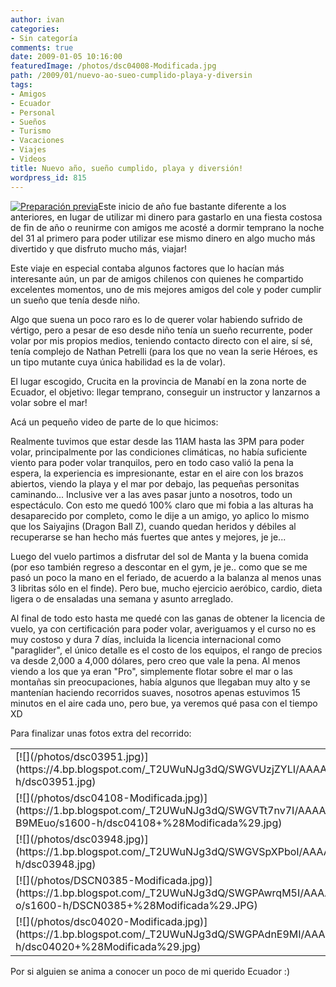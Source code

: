 ```yaml
---
author: ivan
categories:
- Sin categoría
comments: true
date: 2009-01-05 10:16:00
featuredImage: /photos/dsc04008-Modificada.jpg
path: /2009/01/nuevo-ao-sueo-cumplido-playa-y-diversin
tags:
- Amigos
- Ecuador
- Personal
- Sueños
- Turismo
- Vacaciones
- Viajes
- Videos
title: Nuevo año, sueño cumplido, playa y diversión!
wordpress_id: 815
---
```


[![Preparación previa](/photos/dsc04008-Modificada.jpg)](https://1.bp.blogspot.com/_T2UWuNJg3dQ/SWF_0H2B-jI/AAAAAAAABQY/4AcwqseRYeA/s1600-h/dsc04008+%28Modificada%29.jpg)Este inicio de año fue bastante diferente a los anteriores, en lugar de utilizar mi dinero para gastarlo en una fiesta costosa de fin de año o reunirme con amigos me acosté a dormir temprano la noche del 31 al primero para poder utilizar ese mismo dinero en algo mucho más divertido y que disfruto mucho más, viajar!

Este viaje en especial contaba algunos factores que lo hacían más interesante aún, un par de amigos chilenos con quienes he compartido excelentes momentos, uno de mis mejores amigos del cole y poder cumplir un sueño que tenía desde niño.

Algo que suena un poco raro es lo de querer volar habiendo sufrido de vértigo, pero a pesar de eso desde niño tenía un sueño recurrente, poder volar por mis propios medios, teniendo contacto directo con el aire, sí sé, tenía complejo de Nathan Petrelli (para los que no vean la serie Héroes, es un tipo mutante cuya única habilidad es la de volar).

El lugar escogido, Crucita en la provincia de Manabí en la zona norte de Ecuador, el objetivo: llegar temprano, conseguir un instructor y lanzarnos a volar sobre el mar!

Acá un pequeño video de parte de lo que hicimos:

Realmente tuvimos que estar desde las 11AM hasta las 3PM para poder volar, principalmente por las condiciones climáticas, no había suficiente viento para poder volar tranquilos, pero en todo caso valió la pena la espera, la experiencia es impresionante, estar en el aire con los brazos abiertos, viendo la playa y el mar por debajo, las pequeñas personitas caminando... Inclusive ver a las aves pasar junto a nosotros, todo un espectáculo. Con esto me quedó 100% claro que mi fobia a las alturas ha desaparecido por completo, como le dije a un amigo, yo aplico lo mismo que los Saiyajins (Dragon Ball Z), cuando quedan heridos y débiles al recuperarse se han hecho más fuertes que antes y mejores, je je...

Luego del vuelo partimos a disfrutar del sol de Manta y la buena comida (por eso también regreso a descontar en el gym, je je.. como que se me pasó un poco la mano en el feriado, de acuerdo a la balanza al menos unas 3 libritas sólo en el finde). Pero bue, mucho ejercicio aeróbico, cardio, dieta ligera o de ensaladas una semana y asunto arreglado.

Al final de todo esto hasta me quedé con las ganas de obtener la licencia de vuelo, ya con certificación para poder volar, averiguamos y el curso no es muy costoso y dura 7 días, incluida la licencia internacional como "paraglider", el único detalle es el costo de los equipos, el rango de precios va desde 2,000 a 4,000 dólares, pero creo que vale la pena. Al menos viendo a los que ya eran "Pro", simplemente flotar sobre el mar o las montañas sin preocupaciones, había algunos que llegaban muy alto y se mantenían haciendo recorridos suaves, nosotros apenas estuvimos 15 minutos en el aire cada uno, pero bue, ya veremos qué pasa con el tiempo XD

Para finalizar unas fotos extra del recorrido:

<table >
<tbody ><tr >

<td >
[![](/photos/dsc03951.jpg)](https://4.bp.blogspot.com/_T2UWuNJg3dQ/SWGVUzjZYLI/AAAAAAAABRo/OnrnoJ_4myI/s1600-h/dsc03951.jpg)

</td>
<td >
[![](/photos/DSCN0347-Modificada.jpg)](https://3.bp.blogspot.com/_T2UWuNJg3dQ/SWGVUVBe81I/AAAAAAAABRg/588nyyk3eC4/s1600-h/DSCN0347+%28Modificada%29.JPG)

</td></tr>
<tr >

<td >
[![](/photos/dsc04108-Modificada.jpg)](https://1.bp.blogspot.com/_T2UWuNJg3dQ/SWGVTt7nv7I/AAAAAAAABRY/15Xo-B9MEuo/s1600-h/dsc04108+%28Modificada%29.jpg)

</td>
<td >
[![](/photos/dsc03949.jpg)](https://1.bp.blogspot.com/_T2UWuNJg3dQ/SWGVTfoQIiI/AAAAAAAABRQ/FPk_KHCOUuw/s1600-h/dsc03949.jpg)

</td></tr>
<tr >

<td >
[![](/photos/dsc03948.jpg)](https://1.bp.blogspot.com/_T2UWuNJg3dQ/SWGVSpXPboI/AAAAAAAABRI/YNiyXCCf60A/s1600-h/dsc03948.jpg)

</td>
<td >
[![](/photos/dsc04071.jpg)](https://4.bp.blogspot.com/_T2UWuNJg3dQ/SWGPBMwUVDI/AAAAAAAABRA/Z5_zMxh-U1M/s1600-h/dsc04071.jpg)

</td>
</tr>
<tr >

<td >
[![](/photos/DSCN0385-Modificada.jpg)](https://1.bp.blogspot.com/_T2UWuNJg3dQ/SWGPAwrqM5I/AAAAAAAABQ4/uy9VTLQg1-o/s1600-h/DSCN0385+%28Modificada%29.JPG)

</td>
<td >
[![](/photos/dsc04112-Modificada.jpg)](https://1.bp.blogspot.com/_T2UWuNJg3dQ/SWGPA20G1vI/AAAAAAAABQw/WwDFPO5jcdA/s1600-h/dsc04112+%28Modificada%29.jpg)

</td>
</tr>
<tr >

<td >
[![](/photos/dsc04020-Modificada.jpg)](https://1.bp.blogspot.com/_T2UWuNJg3dQ/SWGPAdnE9MI/AAAAAAAABQo/yrc9sf6Ld4s/s1600-h/dsc04020+%28Modificada%29.jpg)

</td>
<td >
[![](/photos/dsc03976-Modificada.jpg)](https://4.bp.blogspot.com/_T2UWuNJg3dQ/SWGPABb0YoI/AAAAAAAABQg/MY13qGYqbXc/s1600-h/dsc03976+%28Modificada%29.jpg)

</td></tr>
</tbody></table>

Por si alguien se anima a conocer un poco de mi querido Ecuador :)